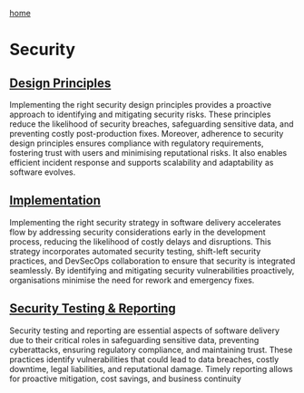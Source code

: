 [home](../README.md)
# Security


## [Design Principles](design-principals.md)
Implementing the right security design principles provides a proactive approach to identifying and mitigating security risks. These principles reduce the likelihood of security breaches, safeguarding sensitive data, and preventing costly post-production fixes. Moreover, adherence to security design principles ensures compliance with regulatory requirements, fostering trust with users and minimising reputational risks. It also enables efficient incident response and supports scalability and adaptability as software evolves.


## [Implementation](implementation.md)
Implementing the right security strategy in software delivery accelerates flow by addressing security considerations early in the development process, reducing the likelihood of costly delays and disruptions. This strategy incorporates automated security testing, shift-left security practices, and DevSecOps collaboration to ensure that security is integrated seamlessly. By identifying and mitigating security vulnerabilities proactively, organisations minimise the need for rework and emergency fixes.


## [Security Testing & Reporting](security-testing-and-reporting.md)
Security testing and reporting are essential aspects of software delivery due to their critical roles in safeguarding sensitive data, preventing cyberattacks, ensuring regulatory compliance, and maintaining trust. These practices identify vulnerabilities that could lead to data breaches, costly downtime, legal liabilities, and reputational damage. Timely reporting allows for proactive mitigation, cost savings, and business continuity
